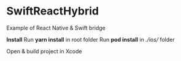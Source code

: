 # SwiftReactHybrid
Example of React Native &amp; Swift bridge

****Install****
Run **yarn install** in root folder
Run **pod install** in _./ios/_ folder

Open & build project in Xcode
